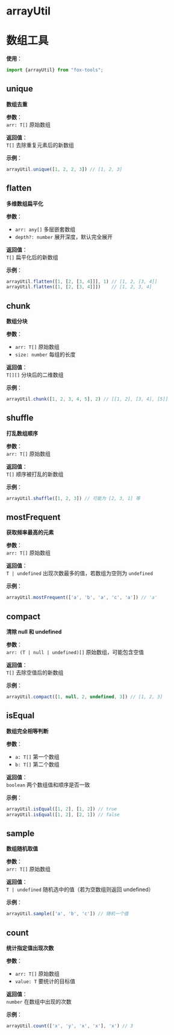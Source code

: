 # arrayUtil

# 数组工具

**使用**：

```ts
import {arrayUtil} from "fox-tools";
```

## unique

**数组去重**

**参数**：  
`arr: T[]` 原始数组

**返回值**：  
`T[]` 去除重复元素后的新数组

**示例**：

```ts
arrayUtil.unique([1, 2, 2, 3]) // [1, 2, 3]
```



## flatten

**多维数组扁平化**

**参数**：

- `arr: any[]` 多层嵌套数组
- `depth?: number` 展开深度，默认完全展开

**返回值**：  
`T[]` 扁平化后的新数组

**示例**：

```ts
arrayUtil.flatten([1, [2, [3, 4]]], 1) // [1, 2, [3, 4]]
arrayUtil.flatten([1, [2, [3, 4]]])    // [1, 2, 3, 4]
```



## chunk

**数组分块**

**参数**：

- `arr: T[]` 原始数组
- `size: number` 每组的长度

**返回值**：  
`T[][]` 分块后的二维数组

**示例**：

```ts
arrayUtil.chunk([1, 2, 3, 4, 5], 2) // [[1, 2], [3, 4], [5]]
```



## shuffle

**打乱数组顺序**

**参数**：  
`arr: T[]` 原始数组

**返回值**：  
`T[]` 顺序被打乱的新数组

**示例**：

```ts
arrayUtil.shuffle([1, 2, 3]) // 可能为 [2, 3, 1] 等
```



## mostFrequent

**获取频率最高的元素**

**参数**：  
`arr: T[]` 原始数组

**返回值**：  
`T | undefined` 出现次数最多的值，若数组为空则为 `undefined`

**示例**：

```ts
arrayUtil.mostFrequent(['a', 'b', 'a', 'c', 'a']) // 'a'
```



## compact

**清除 null 和 undefined**

**参数**：  
`arr: (T | null | undefined)[]` 原始数组，可能包含空值

**返回值**：  
`T[]` 去除空值后的新数组

**示例**：

```ts
arrayUtil.compact([1, null, 2, undefined, 3]) // [1, 2, 3]
```



## isEqual

**数组完全相等判断**

**参数**：

- `a: T[]` 第一个数组
- `b: T[]` 第二个数组

**返回值**：  
`boolean` 两个数组值和顺序是否一致

**示例**：

```ts
arrayUtil.isEqual([1, 2], [1, 2]) // true
arrayUtil.isEqual([1, 2], [2, 1]) // false
```



## sample

**数组随机取值**

**参数**：  
`arr: T[]` 原始数组

**返回值**：  
`T | undefined` 随机选中的值（若为空数组则返回 undefined）

**示例**：

```ts
arrayUtil.sample(['a', 'b', 'c']) // 随机一个值
```



## count

**统计指定值出现次数**

**参数**：

- `arr: T[]` 原始数组
- `value: T` 要统计的目标值

**返回值**：  
`number` 在数组中出现的次数

**示例**：

```ts
arrayUtil.count(['x', 'y', 'x', 'x'], 'x') // 3
```